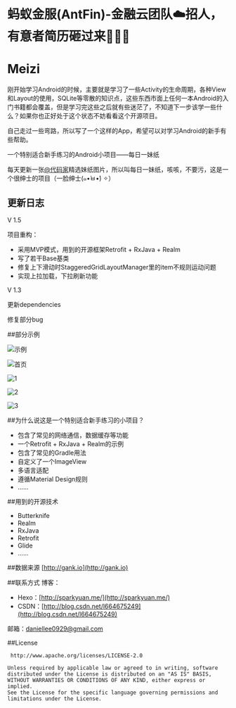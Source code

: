 # 蚂蚁金服(AntFin)-金融云团队☁️招人，有意者简历砸过来👏👏👏

# Meizi

刚开始学习Android的时候，主要就是学习了一些Activity的生命周期，各种View和Layout的使用，SQLite等零散的知识点，这些东西市面上任何一本Android的入门书籍都会覆盖，但是学习完这些之后就有些迷茫了，不知道下一步该学一些什么？如果你也正好处于这个状态不妨看看这个开源项目。

自己走过一些弯路，所以写了一个这样的App，希望可以对学习Android的新手有些帮助。

一个特别适合新手练习的Android小项目——每日一妹纸

每天更新一张[@代码家](https://github.com/daimajia)精选妹纸图片，所以叫每日一妹纸，咳咳，不要污，这是一个很绅士的项目（一脸绅士(๑•̀ㅂ•́) ✧）

## 更新日志

V 1.5

项目重构：
- 采用MVP模式，用到的开源框架Retrofit +  RxJava + Realm
- 写了若干Base基类
- 修复上下滑动时StaggeredGridLayoutManager里的item不规则运动问题
- 实现上拉加载，下拉刷新功能

V 1.3

更新dependencies

修复部分bug

##部分示例

![示例](https://github.com/SparkYuan/Meizi/raw/master/pic/meizi.gif)

![首页](https://raw.githubusercontent.com/SparkYuan/Meizi/master/pic/Screenshot_2016-03-08-10-37-45.png)

![1](https://raw.githubusercontent.com/SparkYuan/Meizi/master/pic/Screenshot_2016-03-08-10-37-48.png)

![2](https://raw.githubusercontent.com/SparkYuan/Meizi/master/pic/Screenshot_2016-03-08-10-41-20.png)

![3](https://raw.githubusercontent.com/SparkYuan/Meizi/master/pic/Screenshot_2016-03-08-10-36-44.png)



##为什么说这是一个特别适合新手练习的小项目？

- 包含了常见的网络通信，数据缓存等功能
- 一个Retrofit +  RxJava + Realm的示例
- 包含了常见的Gradle用法
- 自定义了一个ImageView
- 多语言适配
- 遵循Material Design规则
- ......


##用到的开源技术
- Butterknife
- Realm
- RxJava
- Retrofit
- Glide
- ......

##数据来源
[http://gank.io](http://gank.io) 

##联系方式
 博客：
 - Hexo：[http://sparkyuan.me/](http://sparkyuan.me/)
 - CSDN：[http://blog.csdn.net/l664675249](http://blog.csdn.net/l664675249)


邮箱：[daniellee0929@gmail.com](daniellee0929@gmail.com)

##License

     http://www.apache.org/licenses/LICENSE-2.0

	Unless required by applicable law or agreed to in writing, software
	distributed under the License is distributed on an "AS IS" BASIS,
	WITHOUT WARRANTIES OR CONDITIONS OF ANY KIND, either express or implied.
	See the License for the specific language governing permissions and
	limitations under the License.
